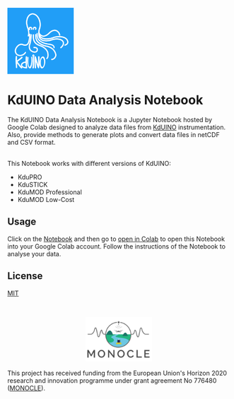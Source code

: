 <p align="left">
<img width="150" src="./docs/img_docs/logo_kduino.png">
</p>
<h1><b>KdUINO Data Analysis Notebook</b></h1>



The KdUINO Data Analysis Notebook is a Jupyter Notebook hosted by Google Colab designed to analyze data files from [KdUINO](https://monocle-h2020.eu/Sensors_and_services/KdUINO) instrumentation. Also, provide methods to generate plots and convert data files in netCDF and CSV format.

</br>
This Notebook works with different versions of KdUINO:

*   KduPRO
*   KduSTICK
*   KduMOD Professional
*   KduMOD Low-Cost


## Usage

Click on the [Notebook](https://github.com/Carlos-Rodero/kduino_data_analysis_notebook/blob/main/Kduino_Data_Analysis_Notebook.ipynb) and then go to [open in Colab](https://colab.research.google.com/github/Carlos-Rodero/kduino_data_analysis_notebook/blob/main/Kduino_Data_Analysis_Notebook.ipynb) to open this Notebook into your Google Colab account.
Follow the instructions of the Notebook to analyse your data.

## License

[MIT](LICENSE)

</br>


<p align="center">
<img width="150" src="./docs/img_docs/logo.png">
</p>

This project has received funding from the European Union's Horizon 2020 research and innovation programme under grant agreement No 776480 ([MONOCLE](https://monocle-h2020.eu/)).
